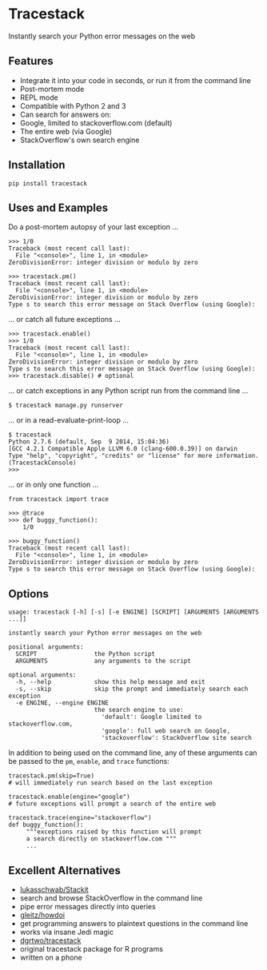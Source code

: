 # Tracestack
Instantly search your Python error messages on the web

## Features

* Integrate it into your code in seconds, or run it from the command line
* Post-mortem mode
* REPL mode
* Compatible with Python 2 and 3
* Can search for answers on:
 * Google, limited to stackoverflow.com (default)
 * The entire web (via Google)
 * StackOverflow's own search engine

## Installation

    pip install tracestack

## Uses and Examples

Do a post-mortem autopsy of your last exception ...

    >>> 1/0
    Traceback (most recent call last):
      File "<console>", line 1, in <module>
    ZeroDivisionError: integer division or modulo by zero

    >>> tracestack.pm()
    Traceback (most recent call last):
      File "<console>", line 1, in <module>
    ZeroDivisionError: integer division or modulo by zero
    Type s to search this error message on Stack Overflow (using Google):

... or catch all future exceptions ...

    >>> tracestack.enable()
    >>> 1/0
    Traceback (most recent call last):
      File "<console>", line 1, in <module>
    ZeroDivisionError: integer division or modulo by zero
    Type s to search this error message on Stack Overflow (using Google):
    >>> tracestack.disable() # optional

... or catch exceptions in any Python script run from the command line ...

    $ tracestack manage.py runserver

... or in a read-evaluate-print-loop ... 

    $ tracestack
    Python 2.7.6 (default, Sep  9 2014, 15:04:36) 
    [GCC 4.2.1 Compatible Apple LLVM 6.0 (clang-600.0.39)] on darwin
    Type "help", "copyright", "credits" or "license" for more information.
    (TracestackConsole)
    >>> 

... or in only one function ...

    from tracestack import trace

    >>> @trace
    >>> def buggy_function():
        1/0
    
    >>> buggy_function()
    Traceback (most recent call last):
      File "<console>", line 1, in <module>
    ZeroDivisionError: integer division or modulo by zero
    Type s to search this error message on Stack Overflow (using Google):



## Options

    usage: tracestack [-h] [-s] [-e ENGINE] [SCRIPT] [ARGUMENTS [ARGUMENTS ...]]
    
    instantly search your Python error messages on the web
    
    positional arguments:
      SCRIPT                the Python script
      ARGUMENTS             any arguments to the script
    
    optional arguments:
      -h, --help            show this help message and exit
      -s, --skip            skip the prompt and immediately search each exception
      -e ENGINE, --engine ENGINE
                            the search engine to use:
                              'default': Google limited to stackoverflow.com, 
                              'google': full web search on Google, 
                              'stackoverflow': StackOverflow site search

In addition to being used on the command line, any of these arguments can be passed to the `pm`, `enable`, and `trace` functions:
    
    tracestack.pm(skip=True)
    # will immediately run search based on the last exception

    tracestack.enable(engine="google")
    # future exceptions will prompt a search of the entire web
    
    tracestack.trace(engine="stackoverflow")
    def buggy_function():
         """exceptions raised by this function will prompt 
         a search directly on stackoverflow.com """
         ...

## Excellent Alternatives 

* [lukasschwab/Stackit](https://github.com/lukasschwab/stackit)
 * search and browse StackOverflow in the command line
 * pipe error messages directly into queries
* [gleitz/howdoi](https://github.com/gleitz/howdoi)
 * get programming answers to plaintext questions in the command line
 * works via insane Jedi magic
* [dgrtwo/tracestack](https://github.com/dgrtwo/tracestack)
 * original tracestack package for R programs
 * written on a phone

